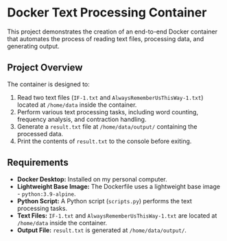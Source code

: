 # Docker Text Processing Container

This project demonstrates the creation of an end-to-end Docker container that automates the process of reading text files, processing data, and generating output. 

## Project Overview

The container is designed to:

1.  Read two text files (`IF-1.txt` and `AlwaysRememberUsThisWay-1.txt`) located at `/home/data` inside the container.
2.  Perform various text processing tasks, including word counting, frequency analysis, and contraction handling.
3.  Generate a `result.txt` file at `/home/data/output/` containing the processed data.
4.  Print the contents of `result.txt` to the console before exiting.

## Requirements

* **Docker Desktop:** Installed on my personal computer.
* **Lightweight Base Image:** The Dockerfile uses a lightweight base image - `python:3.9-alpine`.
* **Python Script:** A Python script (`scripts.py`) performs the text processing tasks.
* **Text Files:** `IF-1.txt` and `AlwaysRememberUsThisWay-1.txt` are located at `/home/data` inside the container.
* **Output File:** `result.txt` is generated at `/home/data/output/`.

